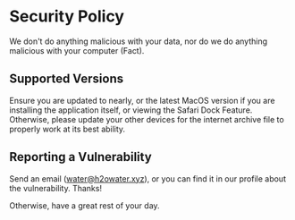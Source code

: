 # Security Policy

We don't do anything malicious with your data, nor do we do anything malicious with your computer (Fact).

## Supported Versions

Ensure you are updated to nearly, or the latest MacOS version if you are installing the application itself, or viewing the Safari Dock Feature. Otherwise, please update your other devices for the internet archive file to properly work at its best ability.

## Reporting a Vulnerability

Send an email (water@h2owater.xyz), or you can find it in our profile about the vulnerability. Thanks!

Otherwise, have a great rest of your day.
